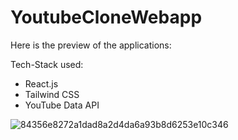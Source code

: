 # YoutubeCloneWebapp

Here is the preview of the applications:

Tech-Stack used:
* React.js
* Tailwind CSS
* YouTube Data API

![84356e8272a1dad8a2d4da6a93b8d6253e10c346](https://user-images.githubusercontent.com/87249806/221198648-6e6036e8-5f6e-450e-b88e-367243e636b1.gif)
